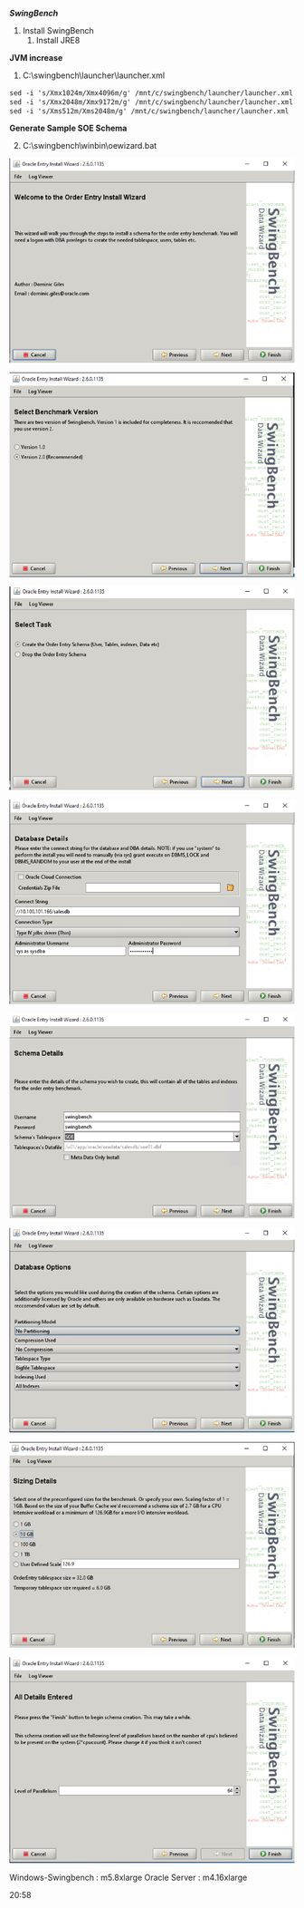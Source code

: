 **_SwingBench_**

1. Install SwingBench
   1. Install JRE8

**JVM increase**

1.  C:\swingbench\launcher\launcher.xml

```
sed -i 's/Xmx1024m/Xmx4096m/g' /mnt/c/swingbench/launcher/launcher.xml
sed -i 's/Xmx2048m/Xmx9172m/g' /mnt/c/swingbench/launcher/launcher.xml
sed -i 's/Xms512m/Xms2048m/g' /mnt/c/swingbench/launcher/launcher.xml
```

**Generate Sample SOE Schema**

2.  C:\swingbench\winbin\oewizard.bat

<kbd> ![GitHub Logo](images/1.png) </kbd>

<kbd> ![GitHub Logo](images/2.png) </kbd>

<kbd> ![GitHub Logo](images/3.png) </kbd>

<kbd> ![GitHub Logo](images/4.png) </kbd>

<kbd> ![GitHub Logo](images/5.png) </kbd>

<kbd> ![GitHub Logo](images/6.png) </kbd>

<kbd> ![GitHub Logo](images/7.png) </kbd>

<kbd> ![GitHub Logo](images/8.png) </kbd>

Windows-Swingbench : m5.8xlarge
Oracle Server : m4.16xlarge

20:58
